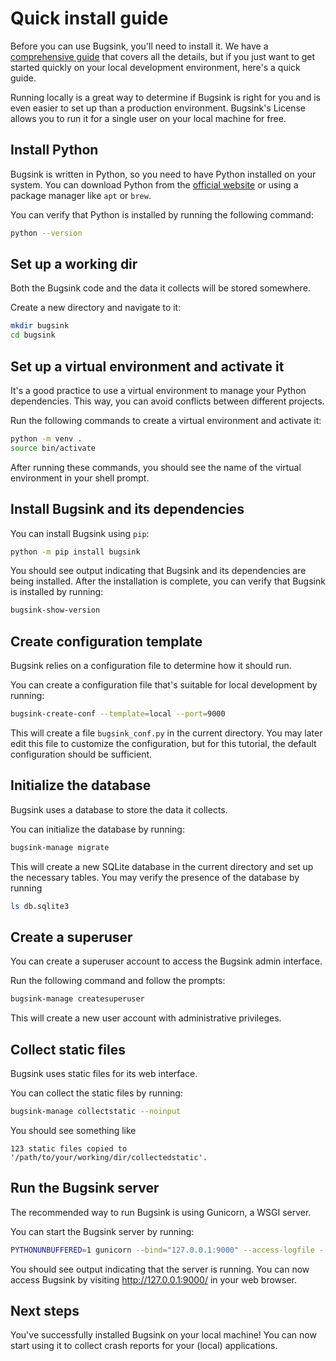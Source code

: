 # Quick install guide

Before you can use Bugsink, you'll need to install it. We have a [comprehensive
guide](/how-to/install) that covers all the details, but if you just want to get
started quickly on your local development environment, here's a quick guide.

Running locally is a great way to determine if Bugsink is right for you and is
even easier to set up than a production environment. Bugsink's License allows
you to run it for a single user on your local machine for free.

## Install Python

Bugsink is written in Python, so you need to have Python installed on your
system. You can download Python from the [official
website](https://www.python.org/downloads/) or using a package manager like
`apt` or `brew`.

You can verify that Python is installed by running the following command:

```bash
python --version
```

## Set up a working dir

Both the Bugsink code and the data it collects will be stored somewhere.

Create a new directory and navigate to it:

```bash
mkdir bugsink
cd bugsink
```

## Set up a virtual environment and activate it

It's a good practice to use a virtual environment to manage your Python
dependencies. This way, you can avoid conflicts between different projects.

Run the following commands to create a virtual environment and activate it:

```bash
python -m venv .
source bin/activate
```

After running these commands, you should see the name of the virtual environment
in your shell prompt.

## Install Bugsink and its dependencies

You can install Bugsink using `pip`:

```bash
python -m pip install bugsink
```

You should see output indicating that Bugsink and its dependencies are being
installed. After the installation is complete, you can verify that Bugsink is
installed by running:

```bash
bugsink-show-version
```

## Create configuration template

Bugsink relies on a configuration file to determine how it should run.

You can create a configuration file that's suitable for local development by
running:

```bash
bugsink-create-conf --template=local --port=9000
```

This will create a file `bugsink_conf.py` in the current directory. You may
later edit this file to customize the configuration, but for this tutorial, the
default configuration should be sufficient.

## Initialize the database

Bugsink uses a database to store the data it collects.

You can initialize the database by running:

```bash
bugsink-manage migrate
```

This will create a new SQLite database in the current directory and set up the
necessary tables. You may verify the presence of the database by running

```bash
ls db.sqlite3
```

## Create a superuser

You can create a superuser account to access the Bugsink admin interface.

Run the following command and follow the prompts:

```bash
bugsink-manage createsuperuser
```

This will create a new user account with administrative privileges.

## Collect static files

Bugsink uses static files for its web interface.

You can collect the static files by running:

```bash
bugsink-manage collectstatic --noinput
```

You should see something like

```
123 static files copied to '/path/to/your/working/dir/collectedstatic'.
```


## Run the Bugsink server

The recommended way to run Bugsink is using Gunicorn, a WSGI server.

You can start the Bugsink server by running:

```bash
PYTHONUNBUFFERED=1 gunicorn --bind="127.0.0.1:9000" --access-logfile - --capture-output --error-logfile - bugsink.wsgi
```

You should see output indicating that the server is running. You can now access Bugsink by visiting
http://127.0.0.1:9000/ in your web browser.



## Next steps

You've successfully installed Bugsink on your local machine! You can now start
using it to collect crash reports for your (local) applications.

